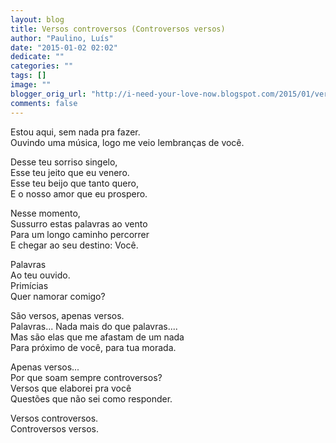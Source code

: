 ```yaml
---
layout: blog
title: Versos controversos (Controversos versos)
author: "Paulino, Luís"
date: "2015-01-02 02:02"
dedicate: ""
categories: ""
tags: []
image: ""
blogger_orig_url: "http://i-need-your-love-now.blogspot.com/2015/01/versos-controversos-controversos-versos.html"
comments: false
---
```


Estou aqui, sem nada pra fazer.\
Ouvindo uma música, logo me veio lembranças de você.

Desse teu sorriso singelo,\
Esse teu jeito que eu venero.\
Esse teu beijo que tanto quero,\
E o nosso amor que eu prospero.

Nesse momento,\
Sussurro estas palavras ao vento\
Para um longo caminho percorrer\
E chegar ao seu destino: Você.

Palavras\
Ao teu ouvido.\
Primícias\
Quer namorar comigo?

São versos, apenas versos.\
Palavras... Nada mais do que palavras....\
Mas são elas que me afastam de um nada\
Para próximo de você, para tua morada.

Apenas versos...\
Por que soam sempre controversos?\
Versos que elaborei pra você\
Questões que não sei como responder.

Versos controversos.\
Controversos versos.
